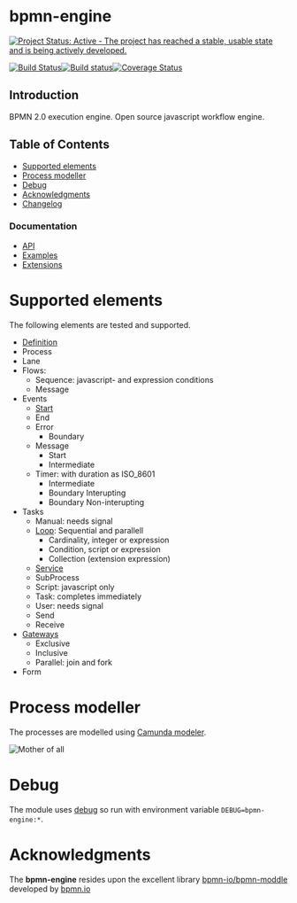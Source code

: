 bpmn-engine
===========

[![Project Status: Active - The project has reached a stable, usable state and is being actively developed.](http://www.repostatus.org/badges/latest/active.svg)](http://www.repostatus.org/#active)

[![Build Status](https://travis-ci.org/paed01/bpmn-engine.svg?branch=develop)](https://travis-ci.org/paed01/bpmn-engine)[![Build status](https://ci.appveyor.com/api/projects/status/670n39fivq1g3nu5/branch/develop?svg=true)](https://ci.appveyor.com/project/paed01/bpmn-engine/branch/develop)[![Coverage Status](https://coveralls.io/repos/github/paed01/bpmn-engine/badge.svg?branch=develop)](https://coveralls.io/github/paed01/bpmn-engine?branch=develop)

## Introduction
BPMN 2.0 execution engine. Open source javascript workflow engine.

## Table of Contents
- [Supported elements](#supported-elements)
- [Process modeller](#process-modeller)
- [Debug](#debug)
- [Acknowledgments](#acknowledgments)
- [Changelog](/Changelog.md)

### Documentation
- [API](/API.md)
- [Examples](/docs/Examples.md)
- [Extensions](/docs/Extensions.md)

# Supported elements

The following elements are tested and supported.

- [Definition](/docs/Definition.md)
- Process
- Lane
- Flows:
  - Sequence: javascript- and expression conditions
  - Message
- Events
  - [Start](/docs/StartEvent.md)
  - End
  - Error
    - Boundary
  - Message
    - Start
    - Intermediate
  - Timer: with duration as ISO_8601
    - Intermediate
    - Boundary Interupting
    - Boundary Non-interupting
- Tasks
  - Manual: needs signal
  - [Loop](/docs/TaskLoop.md): Sequential and parallell
    - Cardinality, integer or expression
    - Condition, script or expression
    - Collection (extension expression)
  - [Service](/docs/ServiceTask.md)
  - SubProcess
  - Script: javascript only
  - Task: completes immediately
  - User: needs signal
  - Send
  - Receive
- [Gateways](/docs/Gateways.md)
  - Exclusive
  - Inclusive
  - Parallel: join and fork
- Form

# Process modeller

The processes are modelled using [Camunda modeler](https://camunda.org/bpmn/tool/).

![Mother of all](https://raw.github.com/paed01/bpmn-engine/master/images/mother-of-all.png)

# Debug

The module uses [debug](github.com/visionmedia/debug) so run with environment variable `DEBUG=bpmn-engine:*`.

# Acknowledgments

The **bpmn-engine** resides upon the excellent library [bpmn-io/bpmn-moddle](https://github.com/bpmn-io/bpmn-moddle) developed by [bpmn.io](http://bpmn.io/)
